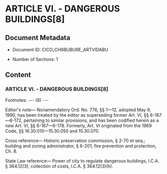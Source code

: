 # ARTICLE VI. - DANGEROUS BUILDINGS[8]

## Document Metadata

- Document ID: CICO_CH6BUBURE_ARTVIDABU

- Number of Sections: 1


## Content

### ARTICLE VI. - DANGEROUS BUILDINGS[8]

Footnotes:
--- (8) ---


Editor's note—
Nonamendatory Ord. No. 776, §§ 1—12, adopted May 9, 1990, has been treated by the
editor as superseding former Art. VI, §§ 6-167—6-172, pertaining to similar provisions,
and has been codified herein as a new Art. VI, §§ 6-167—6-178. Formerly, Art. VI originated
from the 1969 Code, §§ 16.30.010—15.30.050 and 15.30.070.


Cross reference—
Historic preservation commission, § 2-70 et seq.; building and zoning administrator, § 6-201; fire prevention and protection, Ch. 8.


State Law reference—
Power of city to regulate dangerous buildings, I.C.A. § 364.12(3); collection of costs,
I.C.A. § 364.12(3)(h).

